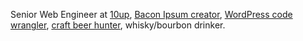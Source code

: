 Senior Web Engineer at [10up](https://10up.com), [Bacon Ipsum creator](https://baconipsum.com), [WordPress code wrangler](https://profiles.wordpress.org/gungeekatx/), [craft beer hunter](https://untappd.com/user/CodeGeekATX), whisky/bourbon drinker. 
